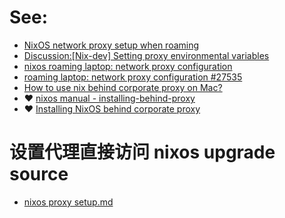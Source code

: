 # See:
  - [NixOS network proxy setup when roaming](https://vmandela.com/blog/2018/2018-08-04-nixos-roaming-proxy-setup.html) 
  - [Discussion:[Nix-dev] Setting proxy environmental variables](https://nix-dev.science.uu.narkive.com/74NqOga9/setting-proxy-environmental-variables)
  - [nixos roaming laptop: network proxy configuration](https://www.reddit.com/r/NixOS/comments/6od9vy/nixos_roaming_laptop_network_proxy_configuration/)
  - [roaming laptop: network proxy configuration #27535](https://github.com/NixOS/nixpkgs/issues/27535)
  - [How to use nix behind corporate proxy on Mac?](https://discourse.nixos.org/t/how-to-use-nix-behind-corporate-proxy-on-mac/12990/2)
  - ❤️ [nixos manual - installing-behind-proxy](https://nixos.org/manual/nixos/stable/index.html#sec-installing-behind-proxy)
  - ❤️ [Installing NixOS behind corporate proxy](https://gist.github.com/kuznero/dfacede512d5cbec42b6150ba1208063)

# 设置代理直接访问 nixos upgrade source
- [nixos proxy setup.md](https://github.com/AaG7xNnrgbzeyqc5woPS/linux_help/blob/master/NixOS/proxy/nixos%20proxy%20setup.md)
